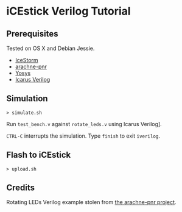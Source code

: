 # iCEstick Verilog Tutorial

## Prerequisites

Tested on OS X and Debian Jessie.

- [IceStorm](http://www.clifford.at/icestorm/)
- [arachne-pnr](https://github.com/cseed/arachne-pnr)
- [Yosys](http://www.clifford.at/yosys/)
- [Icarus Verilog](http://iverilog.icarus.com/)

## Simulation

    > simulate.sh

Run `test_bench.v` against `rotate_leds.v` using Icarus Verilog].

`CTRL-C` interrupts the simulation. Type `finish` to exit `iverilog`.

## Flash to iCEstick

    > upload.sh

## Credits
Rotating LEDs Verilog example stolen from [the arachne-pnr project](https://github.com/cseed/arachne-pnr/tree/master/examples/rot).


